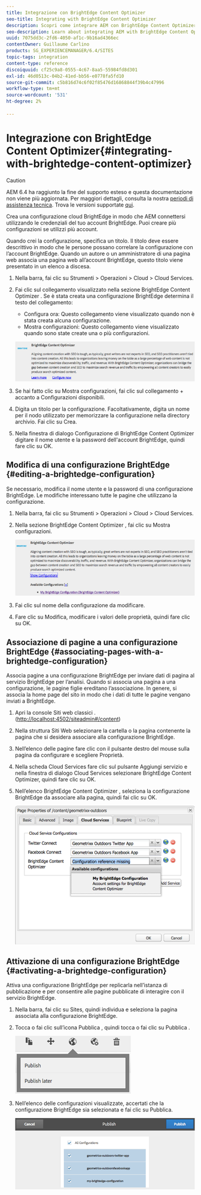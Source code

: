 ```yaml
---
title: Integrazione con BrightEdge Content Optimizer
seo-title: Integrating with BrightEdge Content Optimizer
description: Scopri come integrare AEM con BrightEdge Content Optimizer.
seo-description: Learn about integrating AEM with BrightEdge Content Optimizer.
uuid: 7075dd3c-2fd6-4050-af1c-9b16ad4366ec
contentOwner: Guillaume Carlino
products: SG_EXPERIENCEMANAGER/6.4/SITES
topic-tags: integration
content-type: reference
discoiquuid: cf25c9a8-0555-4c67-8aa5-55984fd8d301
exl-id: 46d0513c-04b2-41ed-bb56-e0778fa5fd10
source-git-commit: c5b816d74c6f02f85476d16868844f39b4c47996
workflow-type: tm+mt
source-wordcount: '531'
ht-degree: 2%

---
```


# Integrazione con BrightEdge Content Optimizer{#integrating-with-brightedge-content-optimizer}

>[!CAUTION]
>
>AEM 6.4 ha raggiunto la fine del supporto esteso e questa documentazione non viene più aggiornata. Per maggiori dettagli, consulta la nostra [periodi di assistenza tecnica](https://helpx.adobe.com/it/support/programs/eol-matrix.html). Trova le versioni supportate [qui](https://experienceleague.adobe.com/docs/).

Crea una configurazione cloud BrightEdge in modo che AEM connettersi utilizzando le credenziali del tuo account BrightEdge. Puoi creare più configurazioni se utilizzi più account.

Quando crei la configurazione, specifica un titolo. Il titolo deve essere descrittivo in modo che le persone possano correlare la configurazione con l’account BrightEdge. Quando un autore o un amministratore di una pagina web associa una pagina web all’account BrightEdge, questo titolo viene presentato in un elenco a discesa.

1. Nella barra, fai clic su Strumenti > Operazioni > Cloud > Cloud Services.
1. Fai clic sul collegamento visualizzato nella sezione BrightEdge Content Optimizer . Se è stata creata una configurazione BrightEdge determina il testo del collegamento:

   * Configura ora: Questo collegamento viene visualizzato quando non è stata creata alcuna configurazione.
   * Mostra configurazioni: Questo collegamento viene visualizzato quando sono state create una o più configurazioni.

   ![chlimage_1-4](assets/chlimage_1-4.png)

1. Se hai fatto clic su Mostra configurazioni, fai clic sul collegamento + accanto a Configurazioni disponibili.
1. Digita un titolo per la configurazione. Facoltativamente, digita un nome per il nodo utilizzato per memorizzare la configurazione nella directory archivio. Fai clic su Crea.
1. Nella finestra di dialogo Configurazione di BrightEdge Content Optimizer digitare il nome utente e la password dell&#39;account BrightEdge, quindi fare clic su OK.

## Modifica di una configurazione BrightEdge {#editing-a-brightedge-configuration}

Se necessario, modifica il nome utente e la password di una configurazione BrightEdge. Le modifiche interessano tutte le pagine che utilizzano la configurazione.

1. Nella barra, fai clic su Strumenti > Operazioni > Cloud > Cloud Services.
1. Nella sezione BrightEdge Content Optimizer , fai clic su Mostra configurazioni.

   ![chlimage_1-5](assets/chlimage_1-5.png)

1. Fai clic sul nome della configurazione da modificare.
1. Fare clic su Modifica, modificare i valori delle proprietà, quindi fare clic su OK.

## Associazione di pagine a una configurazione BrightEdge {#associating-pages-with-a-brightedge-configuration}

Associa pagine a una configurazione BrightEdge per inviare dati di pagina al servizio BrightEdge per l’analisi. Quando si associa una pagina a una configurazione, le pagine figlie ereditano l’associazione. In genere, si associa la home page del sito in modo che i dati di tutte le pagine vengano inviati a BrightEdge.

1. Apri la console Siti web classici . ([http://localhost:4502/siteadmin#/content](http://localhost:4502/siteadmin#/content))
1. Nella struttura Siti Web selezionare la cartella o la pagina contenente la pagina che si desidera associare alla configurazione BrightEdge.
1. Nell’elenco delle pagine fare clic con il pulsante destro del mouse sulla pagina da configurare e scegliere Proprietà.
1. Nella scheda Cloud Services fare clic sul pulsante Aggiungi servizio e nella finestra di dialogo Cloud Services selezionare BrightEdge Content Optimizer, quindi fare clic su OK.
1. Nell’elenco BrightEdge Content Optimizer , seleziona la configurazione BrightEdge da associare alla pagina, quindi fai clic su OK.

   ![chlimage_1-6](assets/chlimage_1-6.png)

## Attivazione di una configurazione BrightEdge {#activating-a-brightedge-configuration}

Attiva una configurazione BrightEdge per replicarla nell’istanza di pubblicazione e per consentire alle pagine pubblicate di interagire con il servizio BrightEdge.

1. Nella barra, fai clic su Sites, quindi individua e seleziona la pagina associata alla configurazione BrightEdge.
1. Tocca o fai clic sull’icona Pubblica , quindi tocca o fai clic su Pubblica .

   ![chlimage_1-7](assets/chlimage_1-7.png)

1. Nell’elenco delle configurazioni visualizzate, accertati che la configurazione BrightEdge sia selezionata e fai clic su Pubblica.

   ![chlimage_1-8](assets/chlimage_1-8.png)
